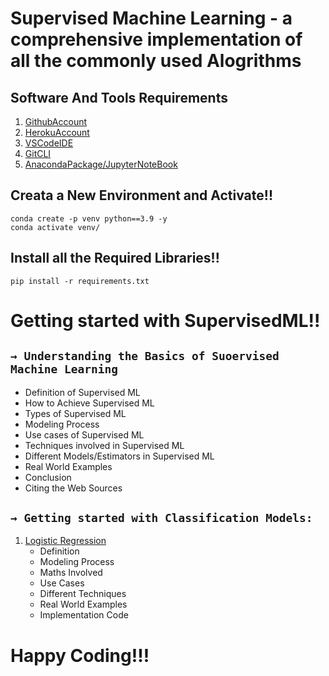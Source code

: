 # Supervised Machine Learning - a comprehensive implementation of all the commonly used Alogrithms

## Software And Tools Requirements

1. [GithubAccount](https://github.com)
2. [HerokuAccount](https://heroku.com)
3. [VSCodeIDE](https://code.visualstudio.com/)
4. [GitCLI](https://git-scm.com/downloads)
5. [AnacondaPackage/JupyterNoteBook](https://www.anaconda.com/products/distribution)

## Creata a New Environment and Activate!!

```
conda create -p venv python==3.9 -y
conda activate venv/
```

## Install all the Required Libraries!!

```
pip install -r requirements.txt
```
# Getting started with SupervisedML!!

## `→ Understanding the Basics of Suoervised Machine Learning`
* Definition of Supervised ML
* How to Achieve Supervised ML
* Types of Supervised ML
* Modeling Process
* Use cases of Supervised ML
* Techniques involved in Supervised ML
* Different Models/Estimators in Supervised ML
* Real World Examples
* Conclusion
* Citing the Web Sources
## `→ Getting started with Classification Models:`
1. <u>Logistic Regression</u>
    - Definition
    - Modeling Process
    - Maths Involved
    - Use Cases
    - Different Techniques 
    - Real World Examples
    - Implementation Code

# Happy Coding!!!